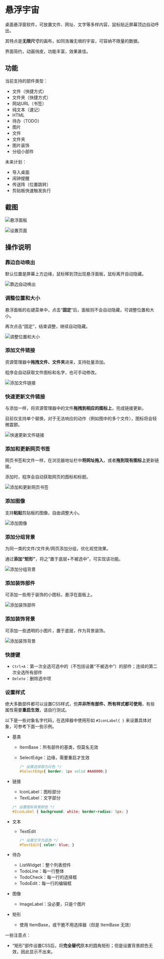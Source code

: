 悬浮宇宙
===

桌面悬浮窗软件，可放置文件、网址、文字等多样内容，鼠标贴近屏幕顶边自动呼出。

其特点是**无限尺寸**的画布，如同浩瀚无垠的宇宙，可容纳不限量的数据。

界面简约，动画俏皮，功能丰富，效果甚佳。



## 功能

当前支持的部件类型：

- 文件（快捷方式）
- 文件夹（快捷方式）
- 网站URL（书签）
- 纯文本（速记）
- HTML
- 待办（TODO）
- 图片
- 文件
- 文件夹
- 图片装饰
- 分组小部件



未来计划：

- 导入桌面
- 闹钟提醒
- 传送阵（位置跳转）
- 剪贴板快速触发执行



## 截图

![悬浮面板](screenshots/screenshot1.png)



![设置页面](screenshots/screenshot2.png)



## 操作说明

### 靠边自动唤出

默认位置是屏幕上方边缘，鼠标移到顶出现悬浮面板，鼠标离开自动隐藏。

![靠边自动唤出](screenshots/靠边自动唤出.gif)



### 调整位置和大小

悬浮面板的右键菜单中，点击“**固定**”后，面板则不会自动隐藏，可调整位置和大小。

再次点击“固定”，结束调整，继续自动隐藏。

![调整位置和大小](screenshots/调整位置和大小.gif)



### 添加文件链接

资源管理器中**拖拽文件、文件夹**进来，支持批量添加。

程序会自动获取文件图标和名字，也可手动修改。

![添加文件链接](screenshots/添加文件链接.gif)



### 快速更新文件链接

与添加一样，将资源管理器中的文件**拖拽到相应的图标上**，完成链接更新。

目前仅支持单个替换，对于无法响应的动作（例如图中的多个文件），图标将会轻微震颤。

![快速更新文件链接](screenshots/快速更新文件链接.gif)



### 添加和更新网页书签

网页书签和文件一样，在浏览器地址栏中**将网址拖入**，或者**拖到现有图标上**更新链接。

添加时，程序会自动获取网页的图标和标题。

![添加和更新网页书签](screenshots/添加和更新网页书签.gif)



### 添加图像

支持**粘贴**剪贴板的图像，自由调整大小。

![添加图像](screenshots/添加图像.gif)



### 添加分组背景

为同一类的文件/文件夹/网页添加分组，优化视觉效果。

通过**添加“矩形”**，将之“置于底层+不被选中”，可实现该功能。

![添加分组背景](screenshots/添加分组背景.gif)



### 添加装饰部件

可添加一些用于装饰的小图标，悬浮在面板上。

![添加装饰部件](screenshots/添加装饰部件.gif)



### 添加装饰背景

可添加一些透明的小图片，置于底层，作为背景装饰。

![添加装饰背景](screenshots/添加装饰背景.gif)



### 快捷键

- `Ctrl+A`：第一次全选可选中的（不包括设置“不被选中”）的部件；连续的第二次全选所有部件
- `Delete`：删除选中项



### 设置样式

绝大多数部件都可以设置CSS样式，但**并非所有部件、所有样式都可使用**，有些属性需要**重启生效**，请自行测试。

以下是一些对象名字代码，在选择器中使用形如 `#IconLabel{ }` 来设置具体对象，可参考下面一些示例。

- 基类

  - ItemBase：所有部件的基类，但莫名无效

  - SelectEdge：边缘，需要重启才生效

    ```css
    /* 设置选择框为红色 */
    #SelectEdge{ border: 1px solid #AA0000;}
    ```

- 链接

  - IconLabel：图标部分
  - TextLabel：文字部分

  ```css
  /* 设置图标背景颜色 */
  #IconLabel { background: white; border-radius: 5px; }
  ```

- 文本

  - TextEdit

    ```css
    /* 设置文字为蓝色 */
    #TextEdit{ color: blue; }
    ```

- 待办

  - ListWidget：整个列表控件
  - TodoLine：每一行整体
  - TodoCheck：每一行的选择框
  - TodoEdit：每一行的编辑框

- 图像

  - ImageLabel：没必要，只是个图片

- 矩形

  - 使用 ItemBase，或干脆不用选择器（但是 ItemBase 无效）



一些注意点：

- “矩形”部件设置CSS后，将**完全替代**原本的圆角矩形；但是设置背景颜色无效，因此显示不出来。